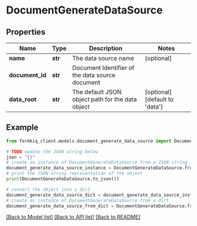 # DocumentGenerateDataSource


## Properties

Name | Type | Description | Notes
------------ | ------------- | ------------- | -------------
**name** | **str** | The data source name | [optional] 
**document_id** | **str** | Document Identifier of the data source document | 
**data_root** | **str** | The default JSON object path for the data object | [optional] [default to 'data']

## Example

```python
from formkiq_client.models.document_generate_data_source import DocumentGenerateDataSource

# TODO update the JSON string below
json = "{}"
# create an instance of DocumentGenerateDataSource from a JSON string
document_generate_data_source_instance = DocumentGenerateDataSource.from_json(json)
# print the JSON string representation of the object
print(DocumentGenerateDataSource.to_json())

# convert the object into a dict
document_generate_data_source_dict = document_generate_data_source_instance.to_dict()
# create an instance of DocumentGenerateDataSource from a dict
document_generate_data_source_from_dict = DocumentGenerateDataSource.from_dict(document_generate_data_source_dict)
```
[[Back to Model list]](../README.md#documentation-for-models) [[Back to API list]](../README.md#documentation-for-api-endpoints) [[Back to README]](../README.md)


